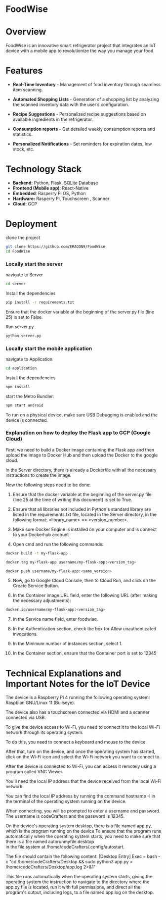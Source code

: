 # FoodWise


# Overview
FoodWise is an innovative smart refrigerator project that integrates an IoT device with a mobile app to revolutionize the way you manage your food.


# Features

* **Real-Time Inventory** - Management of food inventory through seamless item scanning.

* **Automated Shopping Lists** - Generation of a shopping list by analyzing the scanned inventory data with the user’s configuration.


* **Recipe Suggestions** - Personalized recipe suggestions based on available ingredients in the refrigerator.


* **Consumption reports** - Get detailed weekly consumption reports and statistics.


* **Personalized Notifications** - Set reminders for expiration dates, low stock, etc.


# Technology Stack
* **Backend:** Python, Flask, SQLite Database
* **Frontend (Mobile app)**: React-Native
* **Embedded**: Rasperry Pi OS, Python
* **Hardware:** Rasperry Pi, Touchscreen , Scanner
* **Cloud**: GCP

# Deployment
clone the project

```bash
git clone https://github.com/ERAGON9/FoodWise
cd FoodWise
```

### Locally start the server


navigate to Server
```bash
cd server
```
Install the dependencies
```bash
pip install -r requirements.txt
```
Ensure that the docker variable at the beginning of the server.py file (line 25) is set to False.


Run server.py

```bash
python server.py
```


### Locally start the mobile application

navigate to Application
```bash
cd application
```
Install the dependencies
```bash
npm install
```
start the Metro Bundler:
```bash
npm start android
```
To run on a physical device, make sure USB Debugging is enabled and the device is connected.


### Explanation on how to deploy the Flask app to GCP (Google Cloud)
First, we need to build a Docker image containing the Flask app and then upload the image to Docker Hub and then upload the Docker to the google cloud.

In the Server directory, there is already a Dockerfile with all the necessary instructions to create the image.

Now the following steps need to be done:


1. Ensure that the docker variable at the beginning of the server.py file (line 25 at the time of writing this document) is set to True.

2. Ensure that all libraries not included in Python's standard library are listed in the requirements.txt file, located in the Server directory, in the following format: <library_name> == <version_number>.

3. Make sure Docker Engine is installed on your computer and is connect to your Dockerhub account

4. Open cmd and run the following commands:

```bash
docker build -t my-flask-app .

docker tag my-flask-app username/my-flask-app:<version_tag>

docker push username/my-flask-app:<same_version>
```

5. Now, go to Google Cloud Console, then to Cloud Run, and click on the Create Service Button.

6. In the Container image URL field, enter the following URL (after making the necessary adjustments):
```bash
docker.io/username/my-flask-app:<version_tag>
```

7. In the Service name field, enter foodwise.

8. In the Authentication section, check the box for Allow unauthenticated invocations.

9. In the Minimum number of instances section, select 1.

10. In the Container section, ensure that the Container port is set to 12345


# Technical Explanations and Important Notes for the IoT Device
The device is a Raspberry Pi 4 running the following operating system: Raspbian GNU/Linux 11 (Bullseye).

The device also has a touchscreen connected via HDMI and a scanner connected via USB.

To give the device access to Wi-Fi, you need to connect it to the local Wi-Fi network through its operating system.

To do this, you need to connect a keyboard and mouse to the device.

After that, turn on the device, and once the operating system has started, click on the Wi-Fi icon and select the Wi-Fi network you want to connect to.

After the device is connected to Wi-Fi, you can access it remotely using a program called VNC Viewer.

You'll need the local IP address that the device received from the local Wi-Fi network.     

You can find the local IP address by running the command hostname -I in the terminal of the operating system running on the device.

When connecting, you will be prompted to enter a username and password. The username is codeCrafters and the password is 12345.

On the device's operating system desktop, 
there is a file named app.py, which is the program running on the device
To ensure that the program runs automatically when the operating system starts, you need to make sure that there is a file named autorunmyfile.desktop    
in the file system at /home/codeCrafters/.config/autostart.

The file should contain the following content:
[Desktop Entry]
Exec = bash -c "cd /home/codeCrafters/Desktop && sudo python3 app.py > /home/codeCrafters/Desktop/app.log 2>&1"

This file runs automatically when the operating system starts, 
giving the operating system the instruction to navigate to the directory where the app.py file is located, 
run it with full permissions, and direct all the program's output, including logs, to a file named app.log on the desktop.

